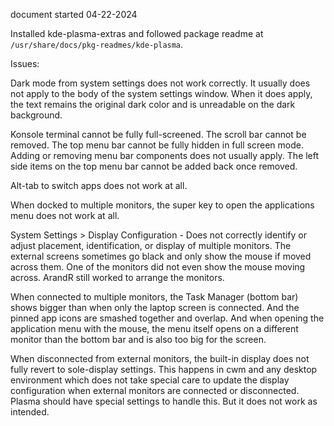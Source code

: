 document started 04-22-2024

Installed kde-plasma-extras and followed package readme at
`/usr/share/docs/pkg-readmes/kde-plasma`.

Issues:

Dark mode from system settings does not work correctly. It usually does
not apply to the body of the system settings window. When it does apply,
the text remains the original dark color and is unreadable on the dark
background. 

Konsole terminal cannot be fully full-screened. The scroll bar cannot be
removed. The top menu bar cannot be fully hidden in full screen mode.
Adding or removing menu bar components does not usually apply. The left
side items on the top menu bar cannot be added back once removed.

Alt-tab to switch apps does not work at all.

When docked to multiple monitors, the super key to open the applications
menu does not work at all.

System Settings > Display Configuration - Does not correctly identify or
adjust placement, identification, or display of multiple monitors. The
external screens sometimes go black and only show the mouse if moved
across them. One of the monitors did not even show the mouse moving
across. ArandR still worked to arrange the monitors.

When connected to multiple monitors, the Task Manager (bottom bar) shows
bigger than when only the laptop screen is connected. And the pinned app
icons are smashed together and overlap. And when opening the application
menu with the mouse, the menu itself opens on a different monitor than
the bottom bar and is also too big for the screen.

When disconnected from external monitors, the built-in display does not
fully revert to sole-display settings. This happens in cwm and any
desktop environment which does not take special care to update the
display configuration when external monitors are connected or
disconnected. Plasma should have special settings to handle this. But it
does not work as intended.

